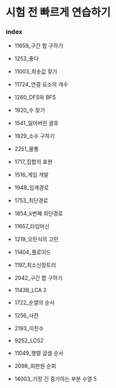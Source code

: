 # 시험 전 빠르게 연습하기
### index
- 11659_구간 합 구하기
- 1253_좋다
- 11003_최솟값 찾기
- 11724_연결 요소의 개수
- 1260_DFS와 BFS
- 1920_수 찾기
- 1541_잃어버린 괄호
- 1929_소수 구하기

- 2251_물통
- 1717_집합의 표현
- 1516_게임 개발
- 1948_임계경로
- 1753_최단경로
- 1854_k번째 최단경로
- 11657_타임머신
- 1219_오민식의 고민
- 11404_플로이드

- 1197_최소신장트리
- 2042_구간 합 구하기
- 11438_LCA 2
- 1722_순열의 순서
- 1256_사전
- 2193_이친수
- 9252_LCS2
- 11049_행렬 곱셈 순서
- 2098_외판원 순회
- 14003_가장 긴 증가하는 부분 수열 5